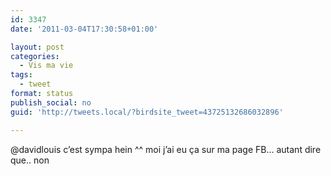 ```yaml
---
id: 3347
date: '2011-03-04T17:30:58+01:00'

layout: post
categories:
  - Vis ma vie
tags:
  - tweet
format: status
publish_social: no
guid: 'http://tweets.local/?birdsite_tweet=43725132686032896'

---
```


@davidlouis c’est sympa hein ^^ moi j’ai eu ça sur ma page FB… autant dire que.. non